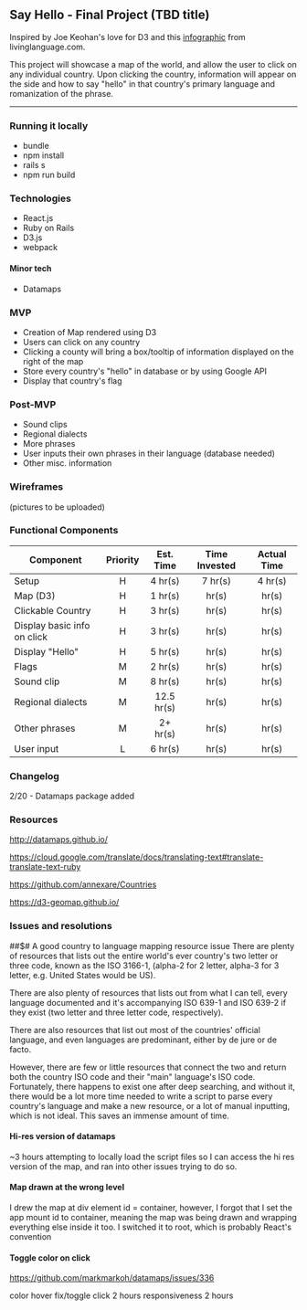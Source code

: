 ## Say Hello - Final Project (TBD title)

Inspired by Joe Keohan's love for D3 and this [infographic](https://i.pinimg.com/originals/55/ee/0b/55ee0bf828b83c1a1416c7cb1732d43f.jpg) from livinglanguage.com.

This project will showcase a map of the world, and allow the user to click on any individual country. Upon clicking the country, information will appear on the side and how to say "hello" in that country's primary language and romanization of the phrase.


---

### Running it locally
- bundle
- npm install
- rails s
- npm run build


### Technologies
- React.js
- Ruby on Rails
- D3.js
- webpack

#### Minor tech
- Datamaps


### MVP

- Creation of Map rendered using D3
- Users can click on any country
- Clicking a county will bring a box/tooltip of information displayed on the right of the map
- Store every country's "hello" in database or by using Google API
- Display that country's flag

### Post-MVP

- Sound clips
- Regional dialects
- More phrases
- User inputs their own phrases in their language (database needed)
- Other misc. information

### Wireframes

(pictures to be uploaded)

### Functional Components

| Component | Priority | Est. Time | Time Invested | Actual Time |
| ------------- | :---: | :-----: | :-----: | :-----: |
| Setup | H | 4 hr(s) | 7 hr(s) | 4 hr(s) |
| Map (D3) | H | 1 hr(s) |  hr(s) |  hr(s) |
| Clickable Country | H | 3 hr(s) |  hr(s) |  hr(s) |
| Display basic info on click | H | 3 hr(s) |  hr(s) |  hr(s) |
| Display "Hello" | H | 5 hr(s) |  hr(s) |  hr(s) |
| Flags | M | 2 hr(s) |  hr(s) |  hr(s) |
| Sound clip | M | 8 hr(s) |  hr(s) |  hr(s) |
| Regional dialects | M | 12.5 hr(s) |  hr(s) |  hr(s) |
| Other phrases | M | 2+ hr(s) |  hr(s) |  hr(s) |
| User input | L | 6 hr(s) |  hr(s) |  hr(s) |


### Changelog
2/20 - Datamaps package added


### Resources

http://datamaps.github.io/

https://cloud.google.com/translate/docs/translating-text#translate-translate-text-ruby

https://github.com/annexare/Countries

https://d3-geomap.github.io/
### Issues and resolutions

##$# A good country to language mapping resource issue
There are plenty of resources that lists out the entire world's ever country's two letter or three code, known as the ISO 3166-1, (alpha-2 for 2 letter, alpha-3 for 3 letter, e.g. United States would be US).

There are also plenty of resources that lists out from what I can tell, every language documented and it's accompanying ISO 639-1 and ISO 639-2 if they exist (two letter and three letter code, respectively).

There are also resources that list out most of the countries' official language, and even languages are predominant, either by de jure or de facto.

However, there are few or little resources that connect the two and return both the country ISO code and their "main" language's ISO code. Fortunately, there happens to exist one after deep searching, and without it, there would be a lot more time needed to write a script to parse every country's language and make a new resource, or a lot of manual inputting, which is not ideal. This saves an immense amount of time.

#### Hi-res version of datamaps

~3 hours attempting to locally load the script files so I can access the hi res version of the map, and ran into other issues trying to do so.
#### Map drawn at the wrong level

I drew the map at div element id = container, however, I forgot that I set the app mount id to container, meaning the map was being drawn and wrapping everything else inside it too. I switched it to root, which is probably React's convention

#### Toggle color on click
https://github.com/markmarkoh/datamaps/issues/336

color hover fix/toggle click 2 hours
responsiveness 2 hours
